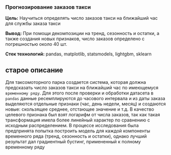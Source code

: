 ### Прогнозирование заказов такси 

**Цель:** Научиться определять число заказов такси на ближайший час для службы заказа такси

**Вывод:** При помощи декомпозиции на тренд, сезонность и остатки, а также создания новых признаков, число заказов определено с погрешностью около 40 шт.

**Стек технологий:** pandas, matplotlib, statsmodels, lightgbm, sklearn

## старое описание

Для таксомоторного парка создается система, которая должна предсказать число заказов такси на ближайший час по имеющемуся `временному ряду`. Для этого после проверки и обработки датасета в `pandas` данные ресемплируются до часового интервала и из даты заказа выделяются отдельные признаки (час, день недели, месяц) и создаются новые: скользящее среднее, отстающее значение и т.д. В качество целевого признака был взят логарифм от числа заказов, так как такая трансформация имела более линейный характер по сравнению с исходным распределением. В процессе исследования была предпринята попытка построить модель для каждой компоненты временного ряда (тренд, сезонность и остатки), однако лучший результат дал градиентный бустинг, примененный к полному временному ряду 
